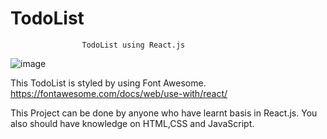 # TodoList
                    TodoList using React.js
![image](https://github.com/Mohitkumar1011/TodoList/assets/95897836/8e3c0a0f-eebd-424b-a855-ef3f21bba98c)

This TodoList is styled by using Font Awesome.
https://fontawesome.com/docs/web/use-with/react/


This Project can be done by anyone who have learnt basis in React.js.
You also should have knowledge on HTML,CSS and JavaScript.
